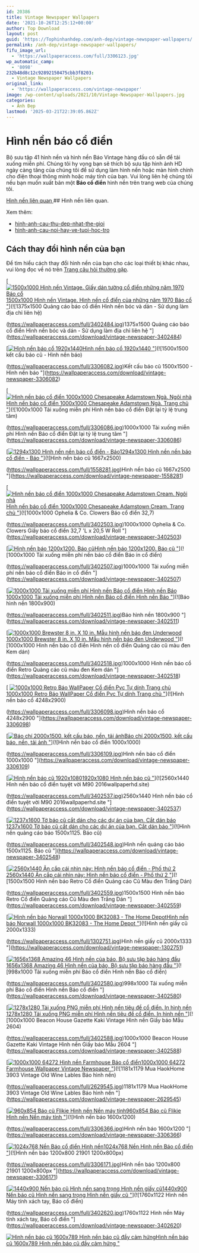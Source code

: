 ```yaml
---
id: 20386
title: Vintage Newspaper Wallpapers
date: '2021-10-26T12:25:12+00:00'
author: Top Download
layout: post
guid: 'https://Tophinhanhdep.com/anh-dep/vintage-newspaper-wallpapers/'
permalink: /anh-dep/vintage-newspaper-wallpapers/
fifu_image_url:
  - 'https://wallpaperaccess.com/full/3306123.jpg'
wp_automatic_camp:
  - '8098'
232b48d8c12c92892150475cbb3f8203:
  - Vintage Newspaper Wallpapers
original_link:
  - 'https://wallpaperaccess.com/vintage-newspaper'
image: /wp-content/uploads/2021/10/Vintage-Newspaper-Wallpapers.jpg
categories:
  - Ảnh Đẹp
lastmod: '2025-03-21T22:39:05.862Z'
---
```

# Hình nền báo cổ điển

Bộ sưu tập 41 hình nền và hình nền Báo Vintage hàng đầu có sẵn để tải xuống miễn phí. Chúng tôi hy vọng bạn sẽ thích bộ sưu tập hình ảnh HD ngày càng tăng của chúng tôi để sử dụng làm hình nền hoặc màn hình chính cho điện thoại thông minh hoặc máy tính của bạn. Vui lòng liên hệ chúng tôi nếu bạn muốn xuất bản một **Báo cổ điển** hình nền trên trang web của chúng tôi.

[Hình nền liên quan ](#related) ## Hình nền liên quan.

   
 Xem thêm:

   
- [hinh-anh-cau-thu-dep-nhat-the-gioi](https://tophinhanhdep.com/anh-dep/hinh-anh-cau-thu-dep-nhat-the-gioi/)
- [hinh-anh-cau-noi-hay-ve-tuoi-hoc-tro](https://tophinhanhdep.com/nhung-cau-noi-hay/hinh-anh-cau-noi-hay-ve-tuoi-hoc-tro/)

## Cách thay đổi hình nền của bạn

Để tìm hiểu cách thay đổi hình nền của bạn cho các loại thiết bị khác nhau, vui lòng đọc về nó trên [Trang câu hỏi thường gặp](https://tophinhanhdep.com/faq/).

  
[[![1500x1000 Hình nền Vintage.  Giấy dán tường cổ điển những năm 1970 Báo cổ](https://wallpaperaccess.com/full/3306123.jpg)1500x1000 Hình nền Vintage. Hình nền cổ điển của những năm 1970 Báo cổ "](https://wallpaperaccess.com/download/vintage-newspaper-3306123)](![1375x1500 Quảng cáo báo cổ điển Hình nền bóc và dán - Sử dụng làm địa chỉ liên hệ)

(https://wallpaperaccess.com/full/3402484.jpg)1375x1500 Quảng cáo báo cổ điển Hình nền bóc và dán - Sử dụng làm địa chỉ liên hệ "](https://wallpaperaccess.com/download/vintage-newspaper-3402484)

[[![Hình nền báo cổ 1920x1440](https://wallpaperaccess.com/full/2879095.jpg)Hình nền báo cổ 1920x1440 "](https://wallpaperaccess.com/download/vintage-newspaper-2879095)](![1500x1500 kết cấu báo cũ - Hình nền báo)

(https://wallpaperaccess.com/full/3306082.jpg)Kết cấu báo cũ 1500x1500 - Hình nền báo "](https://wallpaperaccess.com/download/vintage-newspaper-3306082)

[[![Hình nền báo cổ điển 1000x1000 Chesapeake Adamstown Ngà.  Ngôi nhà](https://wallpaperaccess.com/full/3402494.jpg)Hình nền báo cổ điển 1000x1000 Chesapeake Adamstown Ngà. Trang chủ "](https://wallpaperaccess.com/download/vintage-newspaper-3402494)](![1000x1000 Tải xuống miễn phí Hình nền báo cổ điển Đặt lại tỷ lệ trung tâm)

(https://wallpaperaccess.com/full/3306086.jpg)1000x1000 Tải xuống miễn phí Hình nền Báo cổ điển Đặt lại tỷ lệ trung tâm "](https://wallpaperaccess.com/download/vintage-newspaper-3306086)

[[![1294x1300 Hình nền nền báo cổ điển - Báo](https://wallpaperaccess.com/full/1558405.jpg)1294x1300 Hình nền nền báo cổ điển - Báo "](https://wallpaperaccess.com/download/vintage-newspaper-1558405)](![Hình nền báo cũ 1667x2500)

(https://wallpaperaccess.com/full/1558281.jpg)Hình nền báo cũ 1667x2500 "](https://wallpaperaccess.com/download/vintage-newspaper-1558281)

[[![Hình nền báo cổ điển 1000x1000 Chesapeake Adamstown Cream.  Ngôi nhà](https://wallpaperaccess.com/full/3402502.jpg)Hình nền báo cổ điển 1000x1000 Chesapeake Adamstown Cream. Trang chủ "](https://wallpaperaccess.com/download/vintage-newspaper-3402502)](![1000x1000 Ophelia & Co. Clowers Báo cổ điển 32,7)

(https://wallpaperaccess.com/full/3402503.jpg)1000x1000 Ophelia &amp; Co. Clowers Giấy báo cổ điển 32,7 'L x 20,5 W Roll "](https://wallpaperaccess.com/download/vintage-newspaper-3402503)

[[![Hình nền báo 1200x1200.  Báo cũ](https://wallpaperaccess.com/full/3306090.jpg)Hình nền báo 1200x1200. Báo cũ "](https://wallpaperaccess.com/download/vintage-newspaper-3306090)](![1000x1000 Tải xuống miễn phí nền báo cổ điển Báo in cổ điển)

(https://wallpaperaccess.com/full/3402507.jpg)1000x1000 Tải xuống miễn phí nền báo cổ điển Báo in cổ điển "](https://wallpaperaccess.com/download/vintage-newspaper-3402507)

[[![1000x1000 Tải xuống miễn phí Hình nền Báo cổ điển Hình nền Báo](https://wallpaperaccess.com/full/3306124.jpg)1000x1000 Tải xuống miễn phí Hình nền Báo cổ điển Hình nền Báo "](https://wallpaperaccess.com/download/vintage-newspaper-3306124)](![Báo hình nền 1800x900)

(https://wallpaperaccess.com/full/3402511.jpg)Báo hình nền 1800x900 "](https://wallpaperaccess.com/download/vintage-newspaper-3402511)

[[![1000x1000 Brewster 8 in. X 10 in. Mẫu hình nền báo đen Underwood](https://wallpaperaccess.com/full/3402514.jpg)1000x1000 Brewster 8 in. X 10 in. Mẫu hình nền báo đen Underwood "](https://wallpaperaccess.com/download/vintage-newspaper-3402514)](![1000x1000 Hình nền báo cổ điển Hình nền cổ điển Quảng cáo cũ màu đen Kem dán)

(https://wallpaperaccess.com/full/3402518.jpg)1000x1000 Hình nền báo cổ điển Retro Quảng cáo cũ màu đen Kem dán "](https://wallpaperaccess.com/download/vintage-newspaper-3402518)

[ [![1000x1000 Retro Báo WallPaper Cổ điển Pvc Tự dính Trang chủ](https://wallpaperaccess.com/full/3402520.jpg)1000x1000 Retro Báo WallPaper Cổ điển Pvc Tự dính Trang chủ "](https://wallpaperaccess.com/download/vintage-newspaper-3402520)](![Hình nền báo cổ 4248x2900)

(https://wallpaperaccess.com/full/3306098.jpg)Hình nền báo cổ 4248x2900 "](https://wallpaperaccess.com/download/vintage-newspaper-3306098)

[[![Báo chí 2000x1500, kết cấu báo, nền, tải ảnh](https://wallpaperaccess.com/full/1558247.jpg)Báo chí 2000x1500, kết cấu báo, nền, tải ảnh "](https://wallpaperaccess.com/download/vintage-newspaper-1558247)](![Hình nền báo cổ điển 1000x1000)

(https://wallpaperaccess.com/full/3306109.jpg)Hình nền báo cổ điển 1000x1000 "](https://wallpaperaccess.com/download/vintage-newspaper-3306109)

[[![Hình nền báo cũ 1920x1080](https://wallpaperaccess.com/full/507766.jpg)1920x1080 Hình nền báo cũ "](https://wallpaperaccess.com/download/vintage-newspaper-507766)](![2560x1440 Hình nền báo cổ điển tuyệt vời M90 2016wallpaperhd.site)

(https://wallpaperaccess.com/full/3402537.jpg)2560x1440 Hình nền báo cổ điển tuyệt vời M90 2016wallpaperhd.site "](https://wallpaperaccess.com/download/vintage-newspaper-3402537)

[[![1237x1600 Tờ báo cũ cắt dán cho các dự án của bạn.  Cắt dán báo](https://wallpaperaccess.com/full/3306163.jpg)1237x1600 Tờ báo cũ cắt dán cho các dự án của bạn. Cắt dán báo "](https://wallpaperaccess.com/download/vintage-newspaper-3306163)](![Hình nền quảng cáo báo 1500x1125.  Báo cũ)

(https://wallpaperaccess.com/full/3402548.jpg)Hình nền quảng cáo báo 1500x1125. Báo cũ "](https://wallpaperaccess.com/download/vintage-newspaper-3402548)

[[![2560x1440 Ăn cắp cái nhìn này: Hình nền báo cổ điển - Phố thứ 2](https://wallpaperaccess.com/full/3402552.jpg)2560x1440 Ăn cắp cái nhìn này: Hình nền báo cổ điển - Phố thứ 2 "](https://wallpaperaccess.com/download/vintage-newspaper-3402552)](![1500x1500 Hình nền báo Retro Cổ điển Quảng cáo Cũ Màu đen Trắng Dán)

(https://wallpaperaccess.com/full/3402559.jpg)1500x1500 Hình nền báo Retro Cổ điển Quảng cáo Cũ Màu đen Trắng Dán "](https://wallpaperaccess.com/download/vintage-newspaper-3402559)

[[![Hình nền báo Norwall 1000x1000 BK32083 - The Home Depot](https://wallpaperaccess.com/full/3402572.jpg)Hình nền báo Norwall 1000x1000 BK32083 - The Home Depot "](https://wallpaperaccess.com/download/vintage-newspaper-3402572)](![Hình nền giấy cũ 2000x1333)

(https://wallpaperaccess.com/full/1302751.jpg)Hình nền giấy cũ 2000x1333 "](https://wallpaperaccess.com/download/vintage-newspaper-1302751)

[[![1656x1368 Amazing 46 Hình nền của báo, Bộ sưu tập báo hàng đầu](https://wallpaperaccess.com/full/3402577.jpg)1656x1368 Amazing 46 Hình nền của báo, Bộ sưu tập báo hàng đầu "](https://wallpaperaccess.com/download/vintage-newspaper-3402577)](![998x1000 Tải xuống miễn phí Báo cổ điển Hình nền Báo cổ điển)

(https://wallpaperaccess.com/full/3402580.jpg)998x1000 Tải xuống miễn phí Báo cổ điển Hình nền Báo cổ điển "](https://wallpaperaccess.com/download/vintage-newspaper-3402580)

[[![1278x1280 Tải xuống PNG miễn phí Hình nền tiêu đề cổ điển.  In hình nền](https://wallpaperaccess.com/full/3402582.png)1278x1280 Tải xuống PNG miễn phí Hình nền tiêu đề cổ điển. In hình nền "](https://wallpaperaccess.com/download/vintage-newspaper-3402582)](![1000x1000 Beacon House Gazette Kaki Vintage Hình nền Giấy báo Mẫu 2604)

(https://wallpaperaccess.com/full/3402588.jpg)1000x1000 Beacon House Gazette Kaki Vintage Hình nền Giấy báo Mẫu 2604 "](https://wallpaperaccess.com/download/vintage-newspaper-3402588)

[[![1000x1000 64272 Hình nền Farmhouse Báo cổ điển](https://wallpaperaccess.com/full/3402593.jpg)1000x1000 64272 Farmhouse Wallpaper Vintage Newspaper "](https://wallpaperaccess.com/download/vintage-newspaper-3402593)](![1181x1179 Mua HaokHome 3903 Vintage Old Wine Lables Báo hình nền)

(https://wallpaperaccess.com/full/2629545.jpg)1181x1179 Mua HaokHome 3903 Vintage Old Wine Lables Báo hình nền "](https://wallpaperaccess.com/download/vintage-newspaper-2629545)

[[![960x854 Báo cũ Flikie Hình nền Nền máy tính](https://wallpaperaccess.com/full/3306260.jpg)960x854 Báo cũ Flikie Hình nền Nền máy tính "](https://wallpaperaccess.com/download/vintage-newspaper-3306260)](![Hình nền báo 1600x1200)

(https://wallpaperaccess.com/full/3306366.jpg)Hình nền báo 1600x1200 "](https://wallpaperaccess.com/download/vintage-newspaper-3306366)

[[![1024x768 Nền Báo cổ điển Hình nền](https://wallpaperaccess.com/full/3402614.jpg)1024x768 Nền Hình nền Báo cổ điển "](https://wallpaperaccess.com/download/vintage-newspaper-3402614)](![Hình nền báo 1200x800 21901 1200x800px)

(https://wallpaperaccess.com/full/3306171.jpg)Hình nền báo 1200x800 21901 1200x800px "](https://wallpaperaccess.com/download/vintage-newspaper-3306171)

[[![1440x900 Nền báo cũ Hình nền sang trọng Hình nền giấy cũ](https://wallpaperaccess.com/full/3306144.jpg)1440x900 Nền báo cũ Hình nền sang trọng Hình nền giấy cũ "](https://wallpaperaccess.com/download/vintage-newspaper-3306144)](![1760x1122 Hình nền Máy tính xách tay, Báo cổ điển)

(https://wallpaperaccess.com/full/3402620.jpg)1760x1122 Hình nền Máy tính xách tay, Báo cổ điển "](https://wallpaperaccess.com/download/vintage-newspaper-3402620)

[![Hình nền báo cũ 1600x789 Hình nền báo cũ đầy cảm hứng](https://wallpaperaccess.com/full/3402631.jpg)Hình nền báo cũ 1600x789 Hình nền báo cũ đầy cảm hứng "](https://wallpaperaccess.com/download/vintage-newspaper-3402631)
